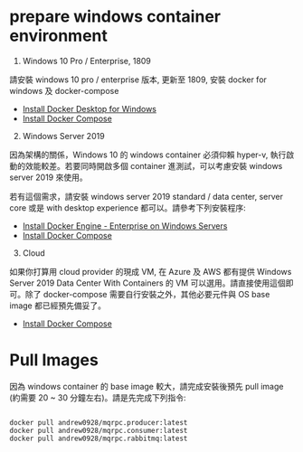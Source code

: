 # prepare windows container environment

1. Windows 10 Pro / Enterprise, 1809

請安裝 windows 10 pro / enterprise 版本, 更新至 1809, 安裝 docker for windows 及 docker-compose

* [Install Docker Desktop for Windows](https://docs.docker.com/docker-for-windows/install/)
* [Install Docker Compose](https://docs.docker.com/compose/install/)



2. Windows Server 2019

因為架構的關係，Windows 10 的 windows container 必須仰賴 hyper-v, 執行啟動的效能較差。若要同時開啟多個 container 進測試，可以考慮安裝 windows server 2019 來使用。

若有這個需求，請安裝 windows server 2019 standard / data center, server core 或是 with desktop experience 都可以。請參考下列安裝程序:

* [Install Docker Engine - Enterprise on Windows Servers](https://docs.docker.com/install/windows/docker-ee/)
* [Install Docker Compose](https://docs.docker.com/compose/install/)


3. Cloud

如果你打算用 cloud provider 的現成 VM, 在 Azure 及 AWS 都有提供 Windows Server 2019 Data Center With Containers 的 VM 可以選用。請直接使用這個即可。除了 docker-compose 需要自行安裝之外，其他必要元件與 OS base image 都已經預先備妥了。

* [Install Docker Compose](https://docs.docker.com/compose/install/)




# Pull Images

因為 windows container 的 base image 較大，請完成安裝後預先 pull image (約需要 20 ~ 30 分鐘左右)。請是先完成下列指令:

```

docker pull andrew0928/mqrpc.producer:latest
docker pull andrew0928/mqrpc.consumer:latest
docker pull andrew0928/mqrpc.rabbitmq:latest

```